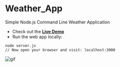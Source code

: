 # Weather_App
Simple Node.js Command Line Weather Application

* Check out the **[Live Demo](https://simple-nodejs-weather-app-irhhpddsku.now.sh/)**
* Run the web app locally:
```
node server.js
// Now open your browser and visit: localhost:3000
```
![gif](https://github.com/bmorelli25/simple-nodejs-weather-app/blob/master/giphy.gif?raw=true 'website gif')